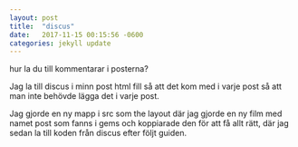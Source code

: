 ```yaml
---
layout: post
title:  "discus"
date:   2017-11-15 00:15:56 -0600
categories: jekyll update
---
```


hur la du till kommentarar i posterna? 

Jag la till discus i minn post html fill så att det kom med i varje post så att man inte behövde lägga det i varje post. 

Jag gjorde en ny mapp i src som the  layout där jag gjorde en ny film med namet post som fanns i gems och koppiarade den för att få allt rätt, där jag sedan la till koden från discus efter följt guiden. 